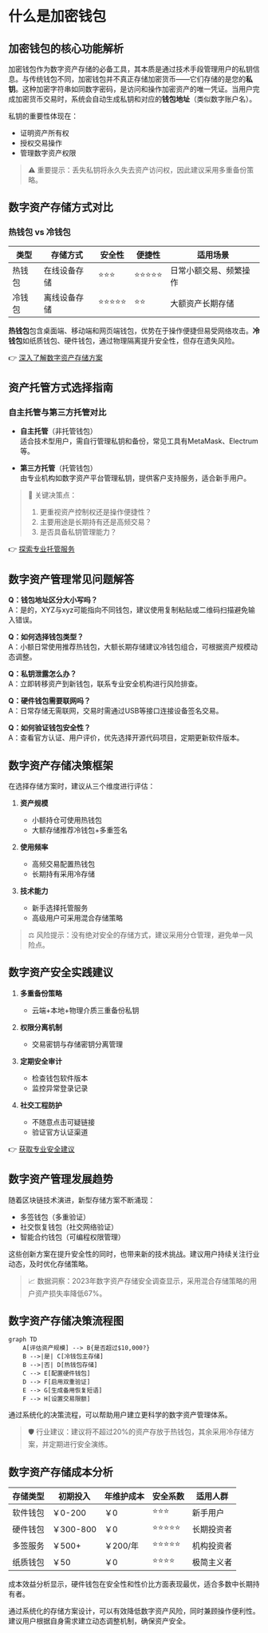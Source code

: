 # 什么是加密钱包

## 加密钱包的核心功能解析

加密钱包作为数字资产存储的必备工具，其本质是通过技术手段管理用户的私钥信息。与传统钱包不同，加密钱包并不真正存储加密货币——它们存储的是您的**私钥**。这种加密字符串如同数字密码，是访问和操作加密资产的唯一凭证。当用户完成加密货币交易时，系统会自动生成私钥和对应的**钱包地址**（类似数字账户名）。

私钥的重要性体现在：  
- 证明资产所有权  
- 授权交易操作  
- 管理数字资产权限  

> ⚠️ 重要提示：丢失私钥将永久失去资产访问权，因此建议采用多重备份策略。

## 数字资产存储方式对比

### 热钱包 vs 冷钱包

| 类型   | 存储方式       | 安全性 | 便捷性 | 适用场景               |
|--------|----------------|--------|--------|------------------------|
| 热钱包 | 在线设备存储   | ⭐⭐⭐   | ⭐⭐⭐⭐⭐ | 日常小额交易、频繁操作 |
| 冷钱包 | 离线设备存储   | ⭐⭐⭐⭐⭐ | ⭐⭐     | 大额资产长期存储       |

**热钱包**包含桌面端、移动端和网页端钱包，优势在于操作便捷但易受网络攻击。**冷钱包**如纸质钱包、硬件钱包，通过物理隔离提升安全性，但存在遗失风险。

👉 [深入了解数字资产存储方案](https://bit.ly/okx_welcome)

## 资产托管方式选择指南

### 自主托管与第三方托管对比

- **自主托管**（非托管钱包）  
  适合技术型用户，需自行管理私钥和备份，常见工具有MetaMask、Electrum等。

- **第三方托管**（托管钱包）  
  由专业机构如数字资产平台管理私钥，提供客户支持服务，适合新手用户。

> 📌 关键决策点：  
> 1. 更重视资产控制权还是操作便捷性？  
> 2. 主要用途是长期持有还是高频交易？  
> 3. 是否具备私钥管理能力？

👉 [探索专业托管服务](https://bit.ly/okx_welcome)

## 数字资产管理常见问题解答

**Q：钱包地址区分大小写吗？**  
A：是的，XYZ与xyz可能指向不同钱包，建议使用复制粘贴或二维码扫描避免输入错误。

**Q：如何选择钱包类型？**  
A：小额日常使用推荐热钱包，大额长期存储建议冷钱包组合，可根据资产规模动态调整。

**Q：私钥泄露怎么办？**  
A：立即转移资产到新钱包，联系专业安全机构进行风险排查。

**Q：硬件钱包需要联网吗？**  
A：日常存储无需联网，交易时需通过USB等接口连接设备签名交易。

**Q：如何验证钱包安全性？**  
A：查看官方认证、用户评价，优先选择开源代码项目，定期更新软件版本。

## 数字资产存储决策框架

在选择存储方案时，建议从三个维度进行评估：

1. **资产规模**  
   - 小额持仓可使用热钱包  
   - 大额存储推荐冷钱包+多重签名

2. **使用频率**  
   - 高频交易配置热钱包  
   - 长期持有采用冷存储

3. **技术能力**  
   - 新手选择托管服务  
   - 高级用户可采用混合存储策略

> ⚖️ 风险提示：没有绝对安全的存储方式，建议采用分仓管理，避免单一风险点。

## 数字资产安全实践建议

1. **多重备份策略**  
   - 云端+本地+物理介质三重备份私钥

2. **权限分离机制**  
   - 交易密钥与存储密钥分离管理

3. **定期安全审计**  
   - 检查钱包软件版本  
   - 监控异常登录记录

4. **社交工程防护**  
   - 不随意点击可疑链接  
   - 验证官方认证渠道

👉 [获取专业安全建议](https://bit.ly/okx_welcome)

## 数字资产管理发展趋势

随着区块链技术演进，新型存储方案不断涌现：  
- 多签钱包（多重验证）  
- 社交恢复钱包（社交网络验证）  
- 智能合约钱包（可编程权限管理）

这些创新方案在提升安全性的同时，也带来新的技术挑战。建议用户持续关注行业动态，及时优化存储策略。

> 📈 数据洞察：2023年数字资产存储安全调查显示，采用混合存储策略的用户资产损失率降低67%。

## 数字资产存储决策流程图

```mermaid
graph TD
    A[评估资产规模] --> B{是否超过$10,000?}
    B -->|是| C[冷钱包主存储]
    B -->|否| D[热钱包存储]
    C --> E[配置硬件钱包]
    D --> F[启用双重验证]
    E --> G[生成备用恢复短语]
    F --> H[设置交易限额]
```

通过系统化的决策流程，可以帮助用户建立更科学的数字资产管理体系。

> 🛡️ 行业建议：建议将不超过20%的资产存放于热钱包，其余采用冷存储方案，并定期进行安全演练。

## 数字资产存储成本分析

| 存储类型   | 初期投入 | 年维护成本 | 安全系数 | 适用人群           |
|------------|----------|------------|----------|--------------------|
| 软件钱包   | ￥0-200  | ￥0        | ⭐⭐⭐     | 新手用户           |
| 硬件钱包   | ￥300-800| ￥0        | ⭐⭐⭐⭐⭐   | 长期投资者         |
| 多签服务   | ￥500+   | ￥200/年   | ⭐⭐⭐⭐⭐   | 机构投资者         |
| 纸质钱包   | ￥50     | ￥0        | ⭐⭐⭐⭐     | 极简主义者         |

成本效益分析显示，硬件钱包在安全性和性价比方面表现最优，适合多数中长期持有者。

通过系统化的存储方案设计，可以有效降低数字资产风险，同时兼顾操作便利性。建议用户根据自身需求建立动态调整机制，确保资产安全。